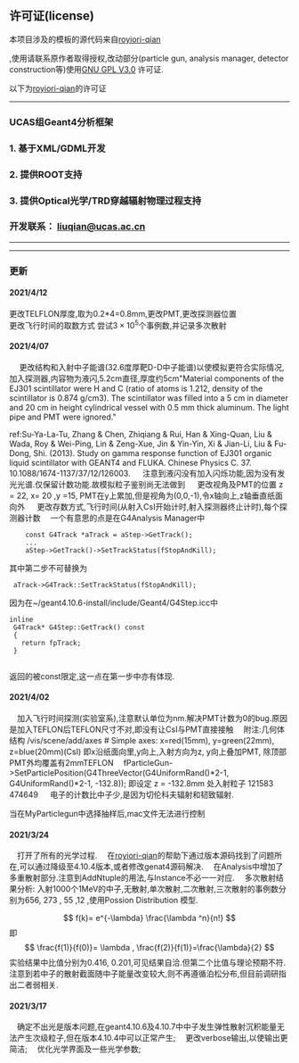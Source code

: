 ## 许可证(license)

本项目涉及的模板的源代码来自[royiori-qian](https://gitee.com/royiori-qian/G4Study.git)

,使用请联系原作者取得授权,改动部分(particle gun, analysis manager, detector construction等)使用[GNU GPL V3.0](http://www.gnu.org/copyleft/gpl.html) 许可证.

以下为[royiori-qian](https://gitee.com/royiori-qian/G4Study.git)的许可证


---
### UCAS组Geant4分析框架

### 1. 基于XML/GDML开发

### 2. 提供ROOT支持

### 3. 提供Optical光学/TRD穿越辐射物理过程支持

### 开发联系： liuqian@ucas.ac.cn

---


---
### 更新
#### 2021/4/12
更改TELFLON厚度,取为0.2*4=0.8mm,更改PMT,更改探测器位置  
更改飞行时间的取数方式
尝试$3\times10^5$个事例数,并记录多次散射


#### 2021/4/07
&emsp; 更改结构和入射中子能谱(32.6度厚靶D-D中子能谱)以使模拟更符合实际情况,加入探测器,内容物为液闪,5.2cm直径,厚度约5cm"Material components of the EJ301 scintillator were H and C (ratio of atoms is 1.212, density of the scintillator is 0.874 g/cm3). The scintillator was filled into a 5 cm in diameter and 20 cm in height cylindrical vessel with 0.5 mm thick aluminum. The light pipe and PMT were ignored."

ref:Su-Ya-La-Tu, Zhang & Chen, Zhiqiang & Rui, Han & Xing-Quan, Liu & Wada, Roy & Wei-Ping, Lin & Zeng-Xue, Jin & Yin-Yin, Xi & Jian-Li, Liu & Fu-Dong, Shi. (2013). Study on gamma response function of EJ301 organic liquid scintillator with GEANT4 and FLUKA. Chinese Physics C. 37. 10.1088/1674-1137/37/12/126003. 
&emsp; 注意到液闪没有加入闪烁功能,因为没有发光光谱.仅保留计数功能.故模拟粒子鉴别尚无法做到
&emsp; 更改视角及PMT的位置 z = 22,  x= 20 ,y =15, PMT在y上累加,但是视角为(0,0,-1),令x轴向上,z轴垂直纸面向外
&emsp; 更改存数方式,飞行时间(从射入CsI开始计时,射入探测器终止计时),每个探测器计数
&emsp;一个有意思的点是在G4Analysis Manager中

```
    const G4Track *aTrack = aStep->GetTrack();
    ...
    aStep->GetTrack()->SetTrackStatus(fStopAndKill);
```
其中第二步不可替换为
```
 aTrack->G4Track::SetTrackStatus(fStopAndKill);
```
因为在~/geant4.10.6-install/include/Geant4/G4Step.icc中
```
inline 
 G4Track* G4Step::GetTrack() const
 { 
   return fpTrack; 
 }
   
```
返回的被const限定,这一点在第一步中亦有体现.
#### 2021/4/02
&emsp;加入飞行时间探测(实验室系),注意默认单位为nm.解决PMT计数为0的bug.原因是加入TEFLON后TEFLON尺寸不对,即没有让CsI与PMT直接接触
&emsp;附注:几何体结构  /vis/scene/add/axes    # Simple axes: x=red(15mm), y=green(22mm), z=blue(20mm)(CsI)  即x沿纸面向里,y向上,入射方向为z,  y向上叠加PMT, 除顶部PMT外均覆盖有2mmTEFLON
&emsp;fParticleGun->SetParticlePosition(G4ThreeVector(G4UniformRand()*2-1, G4UniformRand()*2-1, -132.8)); 即设定 z = -132.8mm 处入射粒子
121583
474649
&emsp; 电子的计数比中子少,是因为切伦科夫辐射和韧致辐射.

当在MyParticlegun中选择抽样后,mac文件无法进行控制
#### 2021/3/24
&emsp;打开了所有的光学过程.
&emsp;在[royiori-qian](https://gitee.com/royiori-qian/G4Study.git)的帮助下通过版本源码找到了问题所在,可以通过降级至4.10.4版本,或者修改genat4源码解决.
&emsp;在Analysis中增加了多重散射部分.注意到AddNtuple的用法,与Instance不必一一对应.
&emsp;多次散射结果分析: 入射1000个1MeV的中子,无散射,单次散射,二次散射,三次散射的事例数分别为656, 273 , 55 ,12 ,使用Possion Distribution 模型. 

$$
f(k)= e^{-\lambda}  \frac{\lambda ^n}{n!}
$$
即
$$
\frac{f(1)}{f(0)}= \lambda , \frac{f(2)}{f(1)}=\frac{\lambda}{2}
$$
实验结果中比值分别为0.416, 0.201,可见结果自洽.但第二个比值与理论预期不符.注意到若中子的散射截面随中子能量改变较大,则不再遵循泊松分布,但目前调研指出二者弱相关.

#### 2021/3/17 
&emsp;确定不出光是版本问题,在geant4.10.6及4.10.7中中子发生弹性散射沉积能量无法产生次级粒子,但在版本4.10.4中可以正常产生;
&emsp;更改verbose输出,以使输出更简洁;
&emsp;优化光学界面及一些光学参数;